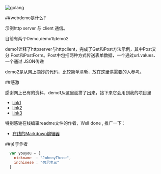 ![golang](http://img3.imgtn.bdimg.com/it/u=3015310147,1044667610&fm=21&gp=0.jpg)

##webdemo是什么?

示例http server 与 client 通信。

目前有两个Demo,demo1\demo2

demo1诠释了httpserver与httpclient，完成了Get和Post方法示例，其中Post又分
Post和PostForm。Post中包括两种方式传送表单数据，一个通过url.values、一个通过
JSON传递

demo2是从网上摘抄的代码，比较简单清晰，放在这里供需要的人参考。


##感激

感谢网上已有的资料，demo1从这里面拼了出来，接下来它会用到我的项目里

* [link1](http://www.hitripod.com/blog/2015/11/http-restful-api-with-golang/) 
* [link2](http://www.01happy.com/golang-http-client-get-and-post/)
* [link3](http://studygolang.com/articles/1923)

特别感谢在线编辑readme文件的作者，Well done , 推广一下：

* [在线的Markdown编辑器](http://studygolang.com/articles/1923)


##关于作者

```javascript
  var youyou = {
    nickname  : "JohnnyThree",
    inchinese : "强尼老三"
  }
```